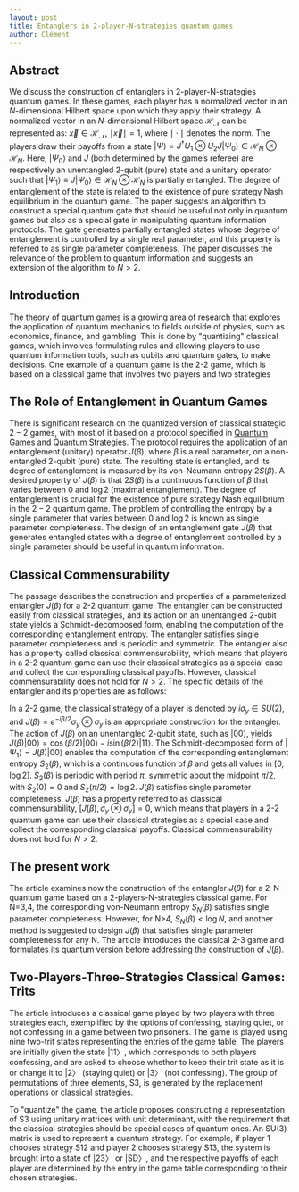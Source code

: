 ```yaml
---
layout: post
title: Entanglers in 2-player-N-strategies quantum games
author: Clément
---
```


## Abstract 

We discuss the construction of entanglers in 2-player-N-strategies quantum games. In these games, each player has a normalized vector in an $N$-dimensional Hilbert space upon which they apply their strategy. A normalized vector in an $N$-dimensional Hilbert space $\mathcal{H}_ \mathcal{N}$ can be represented as: $\vec{x} \in \mathcal{H}_ \mathcal{N}$, $\mid\vec{x}\mid = 1$, where $\mid\cdot\mid$ denotes the norm. The players draw their payoffs from a state $\vert \Psi \rangle = J^{\dagger}U_1 \otimes U_2 J \vert \Psi_0 \rangle \in \mathcal{H}_ N \otimes \mathcal{H}_ N$. Here, $\vert \Psi_0 \rangle$ and $J$ (both determined by the game’s referee) are respectively an unentangled $2$-qubit (pure) state and a unitary operator such that $\vert \Psi_1 \rangle \equiv J\vert \Psi_0 \rangle \in \mathcal{H}_ N \otimes \mathcal{H}_ N$ is partially entangled. The degree of entanglement of the state is related to the existence of pure strategy Nash equilibrium in the quantum game. The paper suggests an algorithm to construct a special quantum gate that should be useful not only in quantum games but also as a special gate in manipulating quantum information protocols. The gate generates partially entangled states whose degree of entanglement is controlled by a single real parameter, and this property is referred to as single parameter completeness. The paper discusses the relevance of the problem to quantum information and suggests an extension of the algorithm to $N>2$.

## Introduction

The theory of quantum games is a growing area of research that explores the application of quantum mechanics to fields outside of physics, such as economics, finance, and gambling. This is done by "quantizing" classical games, which involves formulating rules and allowing players to use quantum information tools, such as qubits and quantum gates, to make decisions. One example of a quantum game is the 2-2 game, which is based on a classical game that involves two players and two strategies

## The Role of Entanglement in Quantum Games

There is significant research on the quantized version of classical strategic $2-2$ games, with most of it based on a protocol specified in [Quantum Games and Quantum Strategies](https://journals.aps.org/prl/abstract/10.1103/PhysRevLett.83.3077). The protocol requires the application of an entanglement (unitary) operator $J(β)$, where $β$ is a real parameter, on a non-entangled 2-qubit (pure) state. The resulting state is entangled, and its degree of entanglement is measured by its von-Neumann entropy $2S(β)$. A desired property of $J(β)$ is that $2S(β)$ is a continuous function of $β$ that varies between $0$ and $\log2$ (maximal entanglement). The degree of entanglement is crucial for the existence of pure strategy Nash equilibrium in the $2-2$ quantum game. The problem of controlling the entropy by a single parameter that varies between $0$ and $\log2$ is known as single parameter completeness. The design of an entanglement gate $J(β)$ that generates entangled states with a degree of entanglement controlled by a single parameter should be useful in quantum information.

## Classical Commensurability

The passage describes the construction and properties of a parameterized entangler $J(\beta)$ for a 2-2 quantum game. The entangler can be constructed easily from classical strategies, and its action on an unentangled 2-qubit state yields a Schmidt-decomposed form, enabling the computation of the corresponding entanglement entropy. The entangler satisfies single parameter completeness and is periodic and symmetric. The entangler also has a property called classical commensurability, which means that players in a 2-2 quantum game can use their classical strategies as a special case and collect the corresponding classical payoffs. However, classical commensurability does not hold for $N > 2$. The specific details of the entangler and its properties are as follows:

In a 2-2 game, the classical strategy of a player is denoted by $i\sigma_y \in SU(2)$, and $J(\beta) = e^{-i\beta/2}\sigma_y \otimes \sigma_y$ is an appropriate construction for the entangler. The action of $J(\beta)$ on an unentangled 2-qubit state, such as $|00\rangle$, yields $J(\beta)|00\rangle = \cos(\beta/2)|00\rangle - i\sin(\beta/2)|11\rangle$. The Schmidt-decomposed form of $|\Psi_1\rangle = J(\beta)|00\rangle$ enables the computation of the corresponding entanglement entropy $S_2(\beta)$, which is a continuous function of $\beta$ and gets all values in $[0,\log 2]$. $S_2(\beta)$ is periodic with period $\pi$, symmetric about the midpoint $\pi/2$, with $S_2(0) = 0$ and $S_2(\pi/2) = \log 2$. $J(\beta)$ satisfies single parameter completeness. $J(\beta)$ has a property referred to as classical commensurability, $[J(\beta),\sigma_y\otimes\sigma_y]=0$, which means that players in a 2-2 quantum game can use their classical strategies as a special case and collect the corresponding classical payoffs. Classical commensurability does not hold for $N > 2$.

## The present work

The article examines now the construction of the entangler $J(\beta)$ for a 2-N quantum game based on a 2-players-N-strategies classical game. For N=3,4, the corresponding von-Neumann entropy $S_N(\beta)$ satisfies single parameter completeness. However, for N>4, $S_N(\beta) < \log N$, and another method is suggested to design $J(\beta)$ that satisfies single parameter completeness for any N. The article introduces the classical 2-3 game and formulates its quantum version before addressing the construction of $J(\beta)$.

## Two-Players-Three-Strategies Classical Games: Trits

The article introduces a classical game played by two players with three strategies each, exemplified by the options of confessing, staying quiet, or not confessing in a game between two prisoners. The game is played using nine two-trit states representing the entries of the game table. The players are initially given the state |11〉, which corresponds to both players confessing, and are asked to choose whether to keep their trit state as it is or change it to |2〉 (staying quiet) or |3〉 (not confessing). The group of permutations of three elements, S3, is generated by the replacement operations or classical strategies.

To "quantize" the game, the article proposes constructing a representation of S3 using unitary matrices with unit determinant, with the requirement that the classical strategies should be special cases of quantum ones. An SU(3) matrix is used to represent a quantum strategy. For example, if player 1 chooses strategy S12 and player 2 chooses strategy S13, the system is brought into a state of |23〉 or |SD〉, and the respective payoffs of each player are determined by the entry in the game table corresponding to their chosen strategies.
